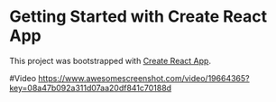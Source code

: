 # Getting Started with Create React App

This project was bootstrapped with [Create React App](https://github.com/facebook/create-react-app).

#Video
https://www.awesomescreenshot.com/video/19664365?key=08a47b092a311d07aa20df841c70188d

